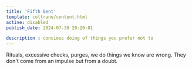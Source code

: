 ```yaml
---
title: 'Fifth Gent'
template: coltrane/content.html
active: disabled
publish_date: 2024-07-30 20:20:01

description : concious doing of things you prefer not to
---
```


Rituals, excessive checks, purges, we do things we know are wrong. They don't come from an impulse but from a doubt. 